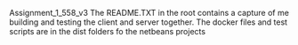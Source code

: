 Assignment_1_558_v3
The README.TXT in the root contains a capture of me building
and testing the client and server together.
The docker files and test scripts are in the dist folders fo the netbeans projects
